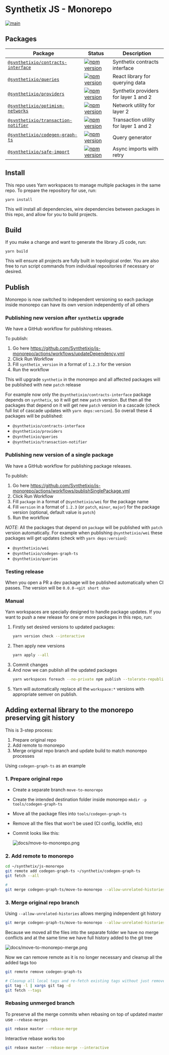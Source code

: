 # Synthetix JS - Monorepo

[![main](https://github.com/synthetixio/js-monorepo/actions/workflows/main.yml/badge.svg)](https://github.com/synthetixio/js-monorepo/actions/workflows/main.yml)

## Packages

| Package                                                               | Status                                                                                                                                               | Description                           |
|-----------------------------------------------------------------------|------------------------------------------------------------------------------------------------------------------------------------------------------|---------------------------------------|
| [`@synthetixio/contracts-interface`](/packages/contracts-interface)   | [![npm version](https://badge.fury.io/js/%40synthetixio%2Fcontracts-interface.svg)](https://badge.fury.io/js/%40synthetixio%2Fcontracts-interface)   | Synthetix contracts interface         |
| [`@synthetixio/queries`](/packages/queries)                           | [![npm version](https://badge.fury.io/js/%40synthetixio%2Fqueries.svg)](https://badge.fury.io/js/%40synthetixio%2Fqueries)                           | React library for querying data       |
| [`@synthetixio/providers`](/packages/providers)                       | [![npm version](https://badge.fury.io/js/%40synthetixio%2Fproviders.svg)](https://badge.fury.io/js/%40synthetixio%2Fproviders)                       | Synthetix providers for layer 1 and 2 |
| [`@synthetixio/optimism-networks`](/packages/optimism-networks)       | [![npm version](https://badge.fury.io/js/%40synthetixio%2Foptimism-networks.svg)](https://badge.fury.io/js/%40synthetixio%2Foptimism-networks)       | Network utility for layer 2           |
| [`@synthetixio/transaction-notifier`](/packages/transaction-notifier) | [![npm version](https://badge.fury.io/js/%40synthetixio%2Ftransaction-notifier.svg)](https://badge.fury.io/js/%40synthetixio%2Ftransaction-notifier) | Transaction utility for layer 1 and 2 |
| [`@synthetixio/codegen-graph-ts`](/tools/codegen-graph-ts)            | [![npm version](https://badge.fury.io/js/%40synthetixio%codegen-graph-ts.svg)](https://badge.fury.io/js/%40synthetixio%codegen-graph-ts)             | Query generator                       |
| [`@synthetixio/safe-import`](/tools/safe-import)                      | [![npm version](https://badge.fury.io/js/%40synthetixio%safe-import.svg)](https://badge.fury.io/js/%40synthetixio%safe-import)                       | Async imports with retry              |

## Install

This repo uses Yarn workspaces to manage multiple packages in the same repo. To prepare the repository for use, run:

```
yarn install
```

This will install all dependencies, wire dependencies between packages in this repo, and allow for you to build projects.

## Build

If you make a change and want to generate the library JS code, run:

```
yarn build
```

This will ensure all projects are fully built in topological order. You are also free to run script commands from individual repositories if necessary or desired.

## Publish

Monorepo is now switched to independent versioning so each package inside monorepo can have its own version independently of all others

### Publishing new version after `synthetix` upgrade

We have a GitHub workflow for publishing releases.

To publish:

1. Go here https://github.com/Synthetixio/js-monorepo/actions/workflows/updateDependency.yml
2. Click Run Workflow
3. Fill `synthetix_version` in a format of `1.2.3` for the version
4. Run the workflow

This will upgrade `synthetix` in the monorepo and all affected packages will be published with new `patch` release

For example now only the `@synthetixio/contracts-interface` package  depends on `synthetix`, so it will get new `patch` version. But then all the packages that depend on it will get new `patch` version in a cascade (check full list of cascade updates with `yarn deps:version`). So overall these 4 packages will be published:
 
- `@synthetixio/contracts-interface`
- `@synthetixio/providers`
- `@synthetixio/queries`
- `@synthetixio/transaction-notifier`

### Publishing new version of a single package

We have a GitHub workflow for publishing package releases.

To publish:

1. Go here https://github.com/Synthetixio/js-monorepo/actions/workflows/publishSinglePackage.yml
2. Click Run Workflow
3. Fill `package` in a format of `@synthetixio/wei` for the package name
4. Fill `version` in a format of `1.2.3` (or `patch`, `minor`, `major`) for the package version (optional, default value is `patch`)
5. Run the workflow

*NOTE*: All the packages that depend on `package` will be published with `patch` version automatically.
For example when publishing `@synthetixio/wei` these packages will get updates (check with `yarn deps:version`):

- `@synthetixio/wei`
- `@synthetixio/codegen-graph-ts`
- `@synthetixio/queries`

### Testing release

When you open a PR a dev package will be published automatically when CI passes. The version will be `0.0.0-<git short sha>`

### Manual

Yarn workspaces are specially designed to handle package updates. If you want to push a new release for one or more packages in this repo, run:

1. Firstly set desired versions to updated packages:
    ```sh
    yarn version check --interactive
    ```
2. Then apply new versions
    ```sh
    yarn apply --all
    ```
3. Commit changes
4. And now we can publish all the updated packages
    ```sh
    yarn workspaces foreach --no-private npm publish --tolerate-republish
    ```
5. Yarn will automatically replace all the `workspace:*` versions with appropriate semver on publish.


## Adding external library to the monorepo preserving git history

This is 3-step process:
1. Prepare original repo
2. Add remote to monorepo 
3. Merge original repo branch and update build to match monorepo processes

Using `codegen-graph-ts` as an example

### 1. Prepare original repo

- Create a separate branch `move-to-monorepo` 
- Create the intended destination folder inside monorepo `mkdir -p tools/codegen-graph-ts`
- Move all the package files into `tools/codegen-graph-ts`
- Remove all the files that won't be used (CI config, lockfile, etc)
- Commit looks like this:

    ![docs/move-to-monorepo.png](docs/move-to-monorepo.png)

### 2. Add remote to monorepo

```sh
cd ~/synthetix/js-monorepo
git remote add codegen-graph-ts ~/synthetix/codegen-graph-ts
git fetch --all

# 
git merge codegen-graph-ts/move-to-monorepo --allow-unrelated-histories
```

### 3. Merge original repo branch
Using `--allow-unrelated-histories` allows merging independent git history

```sh
git merge codegen-graph-ts/move-to-monorepo --allow-unrelated-histories
```

Because we moved all the files into the separate folder we have no merge conflicts and at the same time we have full history added to the git tree

![docs/move-to-monorepo-merge.png](docs/move-to-monorepo-merge.png)

Now we can remove remote as it is no longer necessary and cleanup all the added tags too

```sh
git remote remove codegen-graph-ts

# Cleanup all local tags and re-fetch existing tags without just removed `codegen-graph-ts` remote 
git tag -l | xargs git tag -d
git fetch --tags
```

### Rebasing unmerged branch

To preserve all the merge commits when rebasing on top of updated master use `--rebase-merges`
```sh
git rebase master --rebase-merge
```

Interactive rebase works too
```sh
git rebase master --rebase-merge --interactive
```
